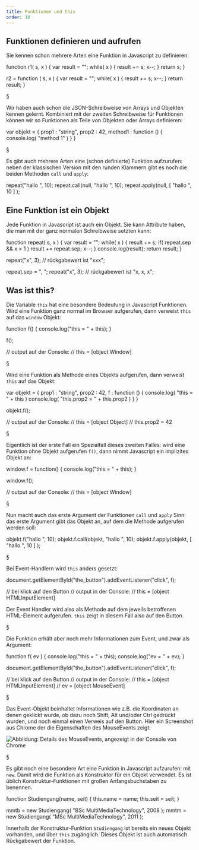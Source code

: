```yaml
---
title: Funktionen und this
order: 10
---
```



## Funktionen definieren und aufrufen 

Sie kennen schon mehrere Arten eine Funktion in Javascript zu definieren:

<javascript caption="Funktionen definieren">
  function r1( s, x ) {
    var result = "";
    while( x ) {
      result += s;
      x--;
    }
    return s;
  }

  r2 = function ( s, x ) {
    var result = "";
    while( x ) {
      result += s;
      x--;
    }
    return result;
  }
</javascript>

§

Wir haben auch schon die JSON-Schreibweise von Arrays und Objekten kennen gelernt.
Kombiniert mit der zweiten Schreibweise für Funktionen können wir so Funktionen als
Teile von Objekten oder Arrays definieren:

<javascript caption="Funktionen in JSON">
  var objekt = {
    prop1 : "string",
    prop2 : 42,
    method1 : function () {  console.log( "method 1" ) }
  }
</javascript>

§

Es gibt auch mehrere Arten eine (schon definierte) Funktion aufzurufen: neben
der klassischen Version mit den runden Klammern gibt es noch die beiden Methoden
`call` und `apply`:

<javascript caption="Funktion aufrufen">
  repeat("hallo ", 10);
  repeat.call(null, "hallo ", 10);
  repeat.apply(null, [  "hallo ", 10 ]  );
</javascript>

## Eine Funktion ist ein Objekt

Jede Funktion in Javascript ist auch ein Objekt. Sie kann Attribute haben,
die man mit der ganz normalen Schreibweise setzten kann:

<javascript caption="Funktion mit einem Attribut">
  function repeat( s, x ) {
    var result = "";
    while( x ) {
      result += s;
      if( repeat.sep && x > 1 ) result += repeat.sep;
      x--;
    }
    console.log(result);
    return result;
  } 

  repeat("x", 3);
  // rückgabewert ist "xxx";

  repeat.sep = ", ";
  repeat("x", 3);
  // rückgabewert ist "x, x, x";
</javascript>


## Was ist this?

Die Variable `this` hat eine besondere Bedeutung in Javascript Funktionen.
Wird eine Funktion ganz normal im Browser aufgerufen, dann verweist `this` auf das `window` Objekt:

<javascript caption="this in einer normalen Funktion">
  function f() {
    console.log("this = " + this);
  }

  f();

  // output auf der Console:
  // this = [object Window]
</javascript>

§

Wird eine Funktion als Methode eines Objekts aufgerufen, dann verweist `this` auf das Objekt:

<javascript caption="this in einer Methode">
  var objekt = {
    prop1 : "string",
    prop2 : 42,
    f : function () {  
      console.log( "this = " + this ) 
      console.log( "this.prop2 = " + this.prop2 ) 
    }
  }

  objekt.f();

  // output auf der Console:
  // this = [object Object]
  // this.prop2 = 42
</javascript>

§

Eigentlich ist der erste Fall ein Spezialfall dieses zweiten Falles: wird eine Funktion ohne Objekt aufgerufen `f()`,
dann nimmt Javascript ein implizites Objekt an:

<javascript caption="this in einer normalen Funktion (explizite schreibweise)">
  window.f = function() {
    console.log("this = " + this);
  }

  window.f();

  // output auf der Console:
  // this = [object Window]
</javascript>

§

Nun macht auch das erste Argument der Funktionen `call` und `apply` Sinn: das erste
Argument gibt das Objekt an, auf dem die Methode aufgerufen werden soll: 

<javascript caption="Verschiedene Arten eine Methode aufzurufen">
  objekt.f("hallo ", 10);
  objekt.f.call(objekt, "hallo ", 10);
  objekt.f.apply(objekt, [  "hallo ", 10 ]  );
</javascript>

§

Bei Event-Handlern wird `this` anders gesetzt:

<javascript caption="this im Event Handler">
  document.getElementById("the_button").addEventListener("click", f);

  // bei klick auf den Button
  // output in der Console:
  // this = [object HTMLInputElement]
</javascript>

Der Event Handler wird also als Methode auf dem jeweils betroffenen
HTML-Element aufgerufen. `this` zeigt in diesem Fall also auf den Button.

§

Die Funktion erhält aber noch mehr Informationen zum Event,
und zwar als Argument:

<javascript caption="this und event im Event Handler">
  function f( ev ) {
    console.log("this = " + this);
    console.log("ev = " + ev);
  }
 
  document.getElementById("the_button").addEventListener("click", f);

  // bei klick auf den Button
  // output in der Console:
  // this = [object HTMLInputElement]
  // ev = [object MouseEvent]
</javascript>

§

Das Event-Objekt beinhaltet Informationen wie z.B. die Koordinaten
an denen geklickt wurde, ob dazu noch Shift, Alt und/oder Ctrl gedrückt wurden,
und noch einmal einen Verweis auf den Button.  Hier ein Screenshot aus Chrome der 
die Eigenschaften des MouseEvents zeigt:

![Abbildung: Details des MouseEvents, angezeigt in der Console von Chrome](/images/chrome-mouse-event.png)

§

Es gibt noch eine besondere Art eine Funktion in Javascript aufzurufen: mit `new`.
Damit wird die Funktion als Konstruktor für ein Objekt verwendet. Es ist üblich
Konstruktur-Funktionen mit großen Anfangsbuchstaben zu benennen. 

<javascript caption="Objekte mit einer Konstruktor-Funktion">
  function Studiengang(name, seit) {
    this.name = name;
    this.seit = seit;
  }

  mmtb = new Studiengang( "BSc MultiMediaTechnology", 2008 );
  mmtm = new Studiengang( "MSc MultiMediaTechnology", 2011 );
</javascript>

Innerhalb der Konstruktur-Funktion `Studiengang` ist bereits
ein neues Objekt vorhanden, und über `this` zugänglich. Dieses
Objekt ist auch automatisch Rückgabewert der Funktion.

